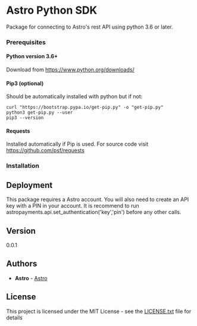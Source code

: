 # Astro Python SDK

Package for connecting to Astro's rest API using python 3.6 or later.

### Prerequisites

#### Python version 3.6+
Download from https://www.python.org/downloads/

#### Pip3 (optional)
Should be automatically installed with python but if not:
```
curl "https://bootstrap.pypa.io/get-pip.py" -o "get-pip.py"
python3 get-pip.py --user
pip3 --version
```

#### Requests
Installed automatically if Pip is used.  For source code visit https://github.com/psf/requests

### Installation


## Deployment

This package requires a Astro account.  You will also need to create an API key with a PIN in your account.  It is recommend to run astropayments.api.set_authentication('key','pin') before any other calls.

## Version
 
0.0.1

## Authors

* **Astro** - [Astro](https://api.goastro.com)

## License

This project is licensed under the MIT License - see the [LICENSE.txt](LICENSE.txt) file for details
